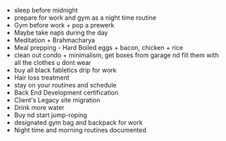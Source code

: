 * sleep before midnight
* prepare for work and gym as a night time routine
* Gym before work + pop a prewerk
* Maybe take naps during the day
* Meditation + Brahmacharya
* Meal prepping - Hard Boiled eggs + bacon, chicken + rice
* clean out condo + minimalism, get boxes from garage nd fill them with all the clothes u dont wear
* buy all black fabletics drip for work
* Hair loss treatment
* stay on your routines and schedule
* Back End Development certification
* Client's Legacy site migration
* Drink more water
* Buy nd start jump-roping
* designated gym bag and backpack for work
* Night time and morning routines documented

